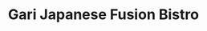 ---
layout: place
title: "Gari Japanese Fusion Bistro"
permalink: /massachusetts/needham/gari-japanese-fusion-bistro.html
stateAbbr: MA
stateName: Massachusetts
cityName: Needham
seo:
  name: "Gari Japanese Fusion Bistro"
  type: Restaurant
  links: http://www.garifusion.com/
description: "Modern Japanese & Asian fusion fare & sushi, plus a full bar, in stylish strip-mall digs. Gari Japanese Fusion Bistro serves delicious sushi in Needham, Massachusetts. Try fresh Japanese dishes for a great dining experience. Available for takeout, delivery, lunch, and dinner."
place_id: ChIJPWDoq6eB44kRt8_GH0Cuofo
photos:
  - name: >-
      places/ChIJPWDoq6eB44kRt8_GH0Cuofo/photos/AeeoHcItZ9xRXr1-7uiBGiVH0eqPgvfvMVcz_6U4w57CfBJwlvcK6_yA5lwjQHEZRmsQxSkEXeBrjcyPekEyZiGecXwjRWDXjEF_NmHDZKeKpRZzoPqNKxtI5lLxKSQMXSpig2g3pzaVka4bC6pllteJjNRpezB-0Axfg5k7_Nq8G7ejVqJcyMloTtPNad1jJnpbEY9Ndh7z8ham4kzcZD2uinxQDJsYYxcp6xMq8TcBbcVOsDR5bz-B3YTmgr9-HfrfRuVnbF9zUaG6crvGkstfyJN3PHjLaRa3_jf96KGTB7gsNyx9gaAd_-sUdtkTXG8NFldS6L9fBvdDpVmZpgfh31bAZQ6aDCoGOKXy5QyY56q2J7y33L1jPqzXaWsHQ4WCuun8yLqBKADoGAuj6b-F7yeNiQD7Al2tTyrvnNrN1isNtA
    widthPx: 4032
    heightPx: 3024
    authorAttributions:
      - displayName: Paul Brown
        uri: https://maps.google.com/maps/contrib/111086569640470785793
        photoUri: >-
          https://lh3.googleusercontent.com/a-/ALV-UjV9jgStWhQH2Oh8X-k1JXb1QTVX8cKOc2OjDsyXfI5cK4JIglPjJA=s100-p-k-no-mo
    flagContentUri: >-
      https://www.google.com/local/imagery/report/?cb_client=maps_api_places.places_api&image_key=!1e10!2sCIHM0ogKEICAgIDWhKmiNA&hl=en-US
    googleMapsUri: >-
      https://www.google.com/maps/place//data=!3m4!1e2!3m2!1sCIHM0ogKEICAgIDWhKmiNA!2e10!4m2!3m1!1s0x89e381a7abe8603d:0xfaa1ae401fc6cfb7
  - name: >-
      places/ChIJPWDoq6eB44kRt8_GH0Cuofo/photos/AeeoHcK4R56fd7t4fnf88L9Z3azxTo8TxR15x9Un7p3T9Tu-AYmH5PyXt3wDYBFlxjU0ajuVvBMiX4obnHn5U5eaBbKFFv_HOpGmUM_5e0Pof7ltQolLwCVGphWun0BI2pbCFGu6r7sEJ25cxQUYyLxAQB-sgTC1TmjNbRA3L_s_XfDM2i5e5FH3AcfA7LdqU6dN3lnzvXFLhyeNldU-RNqAC0IyXCcrlLF6GdncsIn8GgRdl3a9fSm1hKGYek7B0nf2W53_qA_TSveeHZYwLgzRMZWOJ2ScrsE0IDiH3pWaD5z72Q
    widthPx: 686
    heightPx: 407
    authorAttributions:
      - displayName: Gari Japanese Fusion Bistro
        uri: https://maps.google.com/maps/contrib/118225827723154224182
        photoUri: >-
          https://lh3.googleusercontent.com/a-/ALV-UjWBe99aIS35ZkyOEmoDcifNRW_NUKRnYMBYdbaqf5lZL3TThFo=s100-p-k-no-mo
    flagContentUri: >-
      https://www.google.com/local/imagery/report/?cb_client=maps_api_places.places_api&image_key=!1e10!2sAF1QipODo6uAZP6mmYSNkti-kfKpoOfh_AEaaAYGzu4M&hl=en-US
    googleMapsUri: >-
      https://www.google.com/maps/place//data=!3m4!1e2!3m2!1sAF1QipODo6uAZP6mmYSNkti-kfKpoOfh_AEaaAYGzu4M!2e10!4m2!3m1!1s0x89e381a7abe8603d:0xfaa1ae401fc6cfb7
  - name: >-
      places/ChIJPWDoq6eB44kRt8_GH0Cuofo/photos/AeeoHcKy1Eu3f7bLmUG6jHsIchRffa2Lrc0UmMdD1SPVi89WivLLF0ZFdVLaoBSku3AyebKm-QIPmqAhm_rCE8pz6GXz-UWznqMswlDA-4eWa-1gzz0BUBYTN4VCYDWryqQpeURJGn4ZEz6mo1e4ZNynUbpe621F31nr0McPvxmzlw5cDx9tDNaqisuZ-5-tWqCLCny9BD865Wjqmx0MLtJ_g8NEVDBtQMrZ5zxp9xvWuuR53NFO4GoqqEMRwjm8TNql7EXWjURqw5hGnjXbmXw52iRqdNNTKACZOoUoDzX2KgN2_H8ayN70AqUybh-gQlGdBPvBCN3OX6gbQPyLzT2Syp9lVjGTlbW140QFh0nJskLnYVKfhAG90_O0gf_BU7Pf8nCgvaqlAlQ0GmsTNxluEDa7KNGQaZKKRdGY6axRIvs_lCw
    widthPx: 266
    heightPx: 354
    authorAttributions:
      - displayName: Shayna Joyce
        uri: https://maps.google.com/maps/contrib/100486873143681121255
        photoUri: >-
          https://lh3.googleusercontent.com/a-/ALV-UjVKbF90zKhvjv_ukgwTEzUd8QskwabBx4LM8y837R2MPJddlhrL=s100-p-k-no-mo
    flagContentUri: >-
      https://www.google.com/local/imagery/report/?cb_client=maps_api_places.places_api&image_key=!1e10!2sCIHM0ogKEICAgIDB7KrX6gE&hl=en-US
    googleMapsUri: >-
      https://www.google.com/maps/place//data=!3m4!1e2!3m2!1sCIHM0ogKEICAgIDB7KrX6gE!2e10!4m2!3m1!1s0x89e381a7abe8603d:0xfaa1ae401fc6cfb7
  - name: >-
      places/ChIJPWDoq6eB44kRt8_GH0Cuofo/photos/AeeoHcIdQKGZITYybU6RzFJ-lUzrHO689x1t1YVbvmfsONzoZML4Kmi2BybGJuMoGTWCMhpXv0qm8CyUYhDXAuZeGI5KVE9-ECcfcX1taZUQEEH5OpqLSHF833zxxix5j_bc7G6fwiWXxDRnIAa42C8PutR3TmnmKQk6dOtGzI_5cKzHrxymUZj5QHDuzxXbFjdn5_1sGo1dhPD2FuKgQU27SnRYvkRvhtikgMxaXRCOaX8QecXJemkCNE0PGcgtlTAmDJnOtOnHNinDyCkTILqWuTbZHw3cNA7FbMyG2w9o62iKnG57B0J6YN5pETU2m5tbWljPpVTsELu0itbqYOPA0_vYlaKCD_u8mDjS1Mgs8hZLUDBTogIeZ0WFa6H6jfHSy9ATF28SCsL9hQkW__QiHhdVoxGIPLI1qLEgl5gVtGeAnbX1
    widthPx: 3024
    heightPx: 4032
    authorAttributions:
      - displayName: Darya Denisova
        uri: https://maps.google.com/maps/contrib/100476365848638796907
        photoUri: >-
          https://lh3.googleusercontent.com/a-/ALV-UjVHJbTQ-mYFQhMPkH7U-LhwIEuxy3RHUp_jNcxrcCCy86-ridfS=s100-p-k-no-mo
    flagContentUri: >-
      https://www.google.com/local/imagery/report/?cb_client=maps_api_places.places_api&image_key=!1e10!2sCIHM0ogKEICAgICE6KeD8wE&hl=en-US
    googleMapsUri: >-
      https://www.google.com/maps/place//data=!3m4!1e2!3m2!1sCIHM0ogKEICAgICE6KeD8wE!2e10!4m2!3m1!1s0x89e381a7abe8603d:0xfaa1ae401fc6cfb7
  - name: >-
      places/ChIJPWDoq6eB44kRt8_GH0Cuofo/photos/AeeoHcImS8l3HtW5C94ub_htNKj6DeR3vnGp616ALP0mJAB7m2MRxoPVTh3ifmkMWEJ2ATMfETjB8liqiWDKId-qM55-dog8G-7utZ7Z-qIQUUkgdJ8JOq-BJxpucc8j9FjuUevPR1GlzIeZzAv3aytayTtLAONj2EY00I3N9d5NWf5KvKNJbx3dLtj4ZT8CGAXYdQue9tXgSGuSJiFVcEKFvnpW2M95bXl9jD8NQaGg0OGKcZ0_cgKWBqOX6GTH8vgx6oMUsYK6bxHCfga_qKGVwYlcx_h4_ANkwPHWJ_vv0M6pJMaJj-dyOoFLlvuIDgVfX3iQJ5AOikxEknCEJxCRJX43OPUU1XlEar0ki8HFXcMcZ1qnZHJRerSILUX9yAVFL5qiPK-3U1d4nq9K4Y9tHW0WP3GVGgk1MSt1gJ4LltghJw
    widthPx: 4800
    heightPx: 2700
    authorAttributions:
      - displayName: Aaron Wendell
        uri: https://maps.google.com/maps/contrib/109164891890783737460
        photoUri: >-
          https://lh3.googleusercontent.com/a-/ALV-UjV5zzxQuZc231DJF02Hpjf1fYHFncAGpkLiG6fyjTc67ymX0sl3aA=s100-p-k-no-mo
    flagContentUri: >-
      https://www.google.com/local/imagery/report/?cb_client=maps_api_places.places_api&image_key=!1e10!2sCIHM0ogKEICAgID41-3RSQ&hl=en-US
    googleMapsUri: >-
      https://www.google.com/maps/place//data=!3m4!1e2!3m2!1sCIHM0ogKEICAgID41-3RSQ!2e10!4m2!3m1!1s0x89e381a7abe8603d:0xfaa1ae401fc6cfb7
  - name: >-
      places/ChIJPWDoq6eB44kRt8_GH0Cuofo/photos/AeeoHcIPdicIHDiYP6CMFNAXTerrCAWPhcXbOpBAY-ZwUUt2niYuK6lnhE1FPZddrJA6x1XIoW9V1illTYNp1bd22mt0p2Gr5XtHJ-CI2EeOVYhv7_Lbz9oyce8dwTm4FxWLqhpjMj06xTZqwb_JkrOAl3I6gzq1kJzfTzS-PeKjZu_9gKV56EEIQPWexG5Hi5XTwSLwa26CBdqbpBBrJeiaPjJijXzDstiacpsK8pXWlVfoQj6-Ql7xzm0ridKwL8-8XHltrnPCLDzZ9U2aESII73kEkHLZcD2jqm-U3AGcFDPM0Vj1SU8fIbLRJPdt-l1kdV7KRR1IyFuNYY8MpRLxepoHEEywtdAAxzufggHJ8v8b9PI1MMU0Uv-2GJzjZMl3gVR9QrA0wqHLdplt9C3bqHkAWVB07jNSDHRIgEXEM69AW05Q
    widthPx: 3024
    heightPx: 4032
    authorAttributions:
      - displayName: Darya Denisova
        uri: https://maps.google.com/maps/contrib/100476365848638796907
        photoUri: >-
          https://lh3.googleusercontent.com/a-/ALV-UjVHJbTQ-mYFQhMPkH7U-LhwIEuxy3RHUp_jNcxrcCCy86-ridfS=s100-p-k-no-mo
    flagContentUri: >-
      https://www.google.com/local/imagery/report/?cb_client=maps_api_places.places_api&image_key=!1e10!2sCIHM0ogKEICAgICE6Oe_ygE&hl=en-US
    googleMapsUri: >-
      https://www.google.com/maps/place//data=!3m4!1e2!3m2!1sCIHM0ogKEICAgICE6Oe_ygE!2e10!4m2!3m1!1s0x89e381a7abe8603d:0xfaa1ae401fc6cfb7
  - name: >-
      places/ChIJPWDoq6eB44kRt8_GH0Cuofo/photos/AeeoHcI97wYQlQ0NWqLlkGhSkAZwcGi84Z0RhUAbq8qIxm8oL4QjLa_tuIDI3m6BmFHFLC-H3pZWalJhewO9kLgo3pzqEwGUiK2jAtv0erY7-rgA6IMf7ndGpNMI2nbEp5LFCNY1y_zvgK8pksXv4CJzCM9ErxW3DnmL-9fUCPsx7UnFh-3DluZrEOq4s8NjY5VNENNAU5D4FqKi_BbTf9oN2b0v9j85sh2uyWeK96udPdaiDArF1Imna6bOdcFU0_n8NfQ4qKhid3Mg5bvFCeFcI21_gdLNG-9nPdkd-vWJiPwqvA
    widthPx: 640
    heightPx: 480
    authorAttributions:
      - displayName: Gari Japanese Fusion Bistro
        uri: https://maps.google.com/maps/contrib/118225827723154224182
        photoUri: >-
          https://lh3.googleusercontent.com/a-/ALV-UjWBe99aIS35ZkyOEmoDcifNRW_NUKRnYMBYdbaqf5lZL3TThFo=s100-p-k-no-mo
    flagContentUri: >-
      https://www.google.com/local/imagery/report/?cb_client=maps_api_places.places_api&image_key=!1e10!2sAF1QipOkVq92ZqMMPcn0hpyH74V1KDTuhRvmfhv6xfd_&hl=en-US
    googleMapsUri: >-
      https://www.google.com/maps/place//data=!3m4!1e2!3m2!1sAF1QipOkVq92ZqMMPcn0hpyH74V1KDTuhRvmfhv6xfd_!2e10!4m2!3m1!1s0x89e381a7abe8603d:0xfaa1ae401fc6cfb7
  - name: >-
      places/ChIJPWDoq6eB44kRt8_GH0Cuofo/photos/AeeoHcIHxCY07ksu5tgc-w7BwRV6ATQcbOg_Stdw16-UCZqNOI4CrEHu6w2ll3JrcxjgyoofXze92-JBIvY_jnVihK_yjofqf1KRYieuu9HZs7iXRgVT9fxhYv8hfc1BNHr7J0FguyRRTWceX6QHFCXFqrez1i3sYb602SDx3MKOROetzBLLZXX0XQHBFFeTi0MEaAQhVr1qyqQry7AdzeUKIkBIeorFM2mHPyHLrFU3CQrhxxDLbbeGNjBfZhpbtI3Ubzql82zQexOyJUwBsiX6_1CshSb_b4GbJjnHikkxo9lMRg
    widthPx: 589
    heightPx: 442
    authorAttributions:
      - displayName: Gari Japanese Fusion Bistro
        uri: https://maps.google.com/maps/contrib/118225827723154224182
        photoUri: >-
          https://lh3.googleusercontent.com/a-/ALV-UjWBe99aIS35ZkyOEmoDcifNRW_NUKRnYMBYdbaqf5lZL3TThFo=s100-p-k-no-mo
    flagContentUri: >-
      https://www.google.com/local/imagery/report/?cb_client=maps_api_places.places_api&image_key=!1e10!2sAF1QipPlYGDXP-GTTf4nCm0uQ5tea_UKkXYKU7uZrstO&hl=en-US
    googleMapsUri: >-
      https://www.google.com/maps/place//data=!3m4!1e2!3m2!1sAF1QipPlYGDXP-GTTf4nCm0uQ5tea_UKkXYKU7uZrstO!2e10!4m2!3m1!1s0x89e381a7abe8603d:0xfaa1ae401fc6cfb7
  - name: >-
      places/ChIJPWDoq6eB44kRt8_GH0Cuofo/photos/AeeoHcLqOrpcKQ9KRqO7yKlKoNUk2ggY6QW1cUaGNh60gGSnxbcy1TWhLFeP-IKOH7g1kzvV5DOAgsYgaaSjJ6ilY9ElRq9g7DSax2ojhOFwz4amHoslO95waC1Y-0knhGLKPqJmjS2mTeOuAuCFVMeAml0WfGorilsKYDGAsG2iLMVZHaYYwSMpzYC9vwTMrNd1dEEwYzU0wXBnWBBIZXcBp_bjf-JzGe9_NSjWosO6cF0tarHVnMasMFOTHYUcGDHbhr7kBO8HLuYg3MrI9L1A7Fmms3iIgrF9Do1XF5Ql16xHHDnzYnWzWTcCuT3K_MLgchvNv9dQLOttn53zdZq3dd0NsMMDibDQzW9_eg_2s_5Uop-JpvInznLx62g0lrH955rAYR-QhgRBZpsIK1rCUQO4YSjM7qdfBoLqgrF2SqrHYQ
    widthPx: 4000
    heightPx: 3000
    authorAttributions:
      - displayName: Kadmiel Fenton II
        uri: https://maps.google.com/maps/contrib/103921727573527137063
        photoUri: >-
          https://lh3.googleusercontent.com/a-/ALV-UjVFdOnYAtAQd_2C7Md8LAqSGzuKr9c8rt5NUpT5G9sFHQ7vaOJT-g=s100-p-k-no-mo
    flagContentUri: >-
      https://www.google.com/local/imagery/report/?cb_client=maps_api_places.places_api&image_key=!1e10!2sCIHM0ogKEICAgID-y_O4Wg&hl=en-US
    googleMapsUri: >-
      https://www.google.com/maps/place//data=!3m4!1e2!3m2!1sCIHM0ogKEICAgID-y_O4Wg!2e10!4m2!3m1!1s0x89e381a7abe8603d:0xfaa1ae401fc6cfb7
  - name: >-
      places/ChIJPWDoq6eB44kRt8_GH0Cuofo/photos/AeeoHcJ0BrFB0MhthKOjZ-iFh03xjtzy7o7WL0So-_FqdVWdpj10bqFKEcEz_yFtcuPsHdnGHzpInAavZQCnbXBsVG8fTYlVXH461ND0YeKe9j4F0jEU7pVVV0cqGJW2fYFPJtsVuIhSIQ8d_Ne5FpM2V5SsuM5z6E3iD14_6mkVAlHyrgIRVMv2apC8Amxm-ty5dhiaF9bykdMOYou5G5Iy1c4qXgnYFBUaFeFnXuCvsliAI5YUtxD27TmsIiUKgtWEdkaPmhz8bpVMFX-3fQmBtzYhiIqAnQe2Bh95HJjHVJVApdtP-KNZtLzog9PEW9j3pv0cwSlSx55CeUthE1-mJNxxthkok7sVxXXhZujazVzPcDkczrUSn4coGWhjjYabPPjSqQfTzzaKCp7A2SJaHp_JyY5Eujf5SxCgbZbMazuSRhBA
    widthPx: 3120
    heightPx: 4160
    authorAttributions:
      - displayName: Valerie Joseph
        uri: https://maps.google.com/maps/contrib/107484733407821835931
        photoUri: >-
          https://lh3.googleusercontent.com/a/ACg8ocLG8kuBeBucAGMcKicrd75LjZa0wWAWn21xfakts1CFwAQ9sXU=s100-p-k-no-mo
    flagContentUri: >-
      https://www.google.com/local/imagery/report/?cb_client=maps_api_places.places_api&image_key=!1e10!2sCIHM0ogKEICAgIDEup7k_gE&hl=en-US
    googleMapsUri: >-
      https://www.google.com/maps/place//data=!3m4!1e2!3m2!1sCIHM0ogKEICAgIDEup7k_gE!2e10!4m2!3m1!1s0x89e381a7abe8603d:0xfaa1ae401fc6cfb7
address: 1019 Great Plain Ave, Needham, MA 02492, USA
street: 1019 Great Plain Ave
city: Needham
state: MA
zip: '02492'
country: USA
neighborhood: null
latitude: '42.280403'
longitude: '-71.237232'
accessibility_options:
  wheelchairAccessibleParking: true
  wheelchairAccessibleEntrance: true
  wheelchairAccessibleRestroom: true
  wheelchairAccessibleSeating: true
business_status: OPERATIONAL
name: Gari Japanese Fusion Bistro
google_maps_links:
  directionsUri: >-
    https://www.google.com/maps/dir//''/data=!4m7!4m6!1m1!4e2!1m2!1m1!1s0x89e381a7abe8603d:0xfaa1ae401fc6cfb7!3e0
  placeUri: https://maps.google.com/?cid=18059907571166662583
  writeAReviewUri: >-
    https://www.google.com/maps/place//data=!4m3!3m2!1s0x89e381a7abe8603d:0xfaa1ae401fc6cfb7!12e1
  reviewsUri: >-
    https://www.google.com/maps/place//data=!4m4!3m3!1s0x89e381a7abe8603d:0xfaa1ae401fc6cfb7!9m1!1b1
  photosUri: >-
    https://www.google.com/maps/place//data=!4m3!3m2!1s0x89e381a7abe8603d:0xfaa1ae401fc6cfb7!10e5
primary_type: Japanese Restaurant
opening_hours:
  regular: null
  current: null
secondary_opening_hours:
  regular:
    weekdayDescriptions: null
    type: null
  current:
    weekdayDescriptions: null
    type: null
phone: (781) 455-8882
price_level: PRICE_LEVEL_EXPENSIVE
price_range: null
rating: '4.2'
rating_count: 140
website: http://www.garifusion.com/
reviews:
  - name: >-
      places/ChIJPWDoq6eB44kRt8_GH0Cuofo/reviews/ChdDSUhNMG9nS0VJQ0FnSUQteTdPWGlRRRAB
    relativePublishTimeDescription: 2 years ago
    rating: 5
    text:
      text: >-
        I'm on the road for my job and I was in the area. Sushi is usually a
        go-to of mine so this one popped up and as a photographer, the pictures
        looked enticing. I did order pretty early and before I could get to pick
        up my order the owner called to remind me that the order was ready. When
        I got there he reminded me again that I was late to pick up my order.
        But the food hit all the right spots and that is the most important
        seeing that it was take out LOL
      languageCode: en
    originalText:
      text: >-
        I'm on the road for my job and I was in the area. Sushi is usually a
        go-to of mine so this one popped up and as a photographer, the pictures
        looked enticing. I did order pretty early and before I could get to pick
        up my order the owner called to remind me that the order was ready. When
        I got there he reminded me again that I was late to pick up my order.
        But the food hit all the right spots and that is the most important
        seeing that it was take out LOL
      languageCode: en
    authorAttribution:
      displayName: Kadmiel Fenton II
      uri: https://www.google.com/maps/contrib/103921727573527137063/reviews
      photoUri: >-
        https://lh3.googleusercontent.com/a-/ALV-UjVFdOnYAtAQd_2C7Md8LAqSGzuKr9c8rt5NUpT5G9sFHQ7vaOJT-g=s128-c0x00000000-cc-rp-mo-ba5
    publishTime: '2022-12-09T17:17:16.624187Z'
    flagContentUri: >-
      https://www.google.com/local/review/rap/report?postId=ChdDSUhNMG9nS0VJQ0FnSUQteTdPWGlRRRAB&d=17924085&t=1
    googleMapsUri: >-
      https://www.google.com/maps/reviews/data=!4m6!14m5!1m4!2m3!1sChdDSUhNMG9nS0VJQ0FnSUQteTdPWGlRRRAB!2m1!1s0x89e381a7abe8603d:0xfaa1ae401fc6cfb7
  - name: >-
      places/ChIJPWDoq6eB44kRt8_GH0Cuofo/reviews/ChdDSUhNMG9nS0VJQ0FnTURnbG9Lc3p3RRAB
    relativePublishTimeDescription: a month ago
    rating: 3
    text:
      text: >-
        Gari is a convenient sushi option for locals. However the prices are
        more a reflection of convenience than quality. You have to really be in
        the mood for sushi.
      languageCode: en
    originalText:
      text: >-
        Gari is a convenient sushi option for locals. However the prices are
        more a reflection of convenience than quality. You have to really be in
        the mood for sushi.
      languageCode: en
    authorAttribution:
      displayName: Anthony Pannozzo
      uri: https://www.google.com/maps/contrib/109278927606034914666/reviews
      photoUri: >-
        https://lh3.googleusercontent.com/a-/ALV-UjXfU6RGz1vEcxU5Mb_dEgJ-GbfI0CZOdD8sco4jPoZR7NI16v9l=s128-c0x00000000-cc-rp-mo
    publishTime: '2025-02-24T13:29:11.764334Z'
    flagContentUri: >-
      https://www.google.com/local/review/rap/report?postId=ChdDSUhNMG9nS0VJQ0FnTURnbG9Lc3p3RRAB&d=17924085&t=1
    googleMapsUri: >-
      https://www.google.com/maps/reviews/data=!4m6!14m5!1m4!2m3!1sChdDSUhNMG9nS0VJQ0FnTURnbG9Lc3p3RRAB!2m1!1s0x89e381a7abe8603d:0xfaa1ae401fc6cfb7
  - name: >-
      places/ChIJPWDoq6eB44kRt8_GH0Cuofo/reviews/ChdDSUhNMG9nS0VJQ0FnSUNIOXVTd2pnRRAB
    relativePublishTimeDescription: 7 months ago
    rating: 3
    text:
      text: >-
        Strictly mediocre. When you are accustomed or know what good sushi
        should be like, you will be disappointed. Caterpillar roll had very
        little unagi and a strange fruity sauce on top and the slices of avocado
        were paper thin. Spicy scallop roll was fine, just not great. Spicy tuna
        roll tasted like a supermarket roll. And the salmon nigiri looked and
        tasted like yesterday’s fish.


        Friendly staff. Interior decor could be any restaurant - little
        ambiance.


        $80 - oh well.
      languageCode: en
    originalText:
      text: >-
        Strictly mediocre. When you are accustomed or know what good sushi
        should be like, you will be disappointed. Caterpillar roll had very
        little unagi and a strange fruity sauce on top and the slices of avocado
        were paper thin. Spicy scallop roll was fine, just not great. Spicy tuna
        roll tasted like a supermarket roll. And the salmon nigiri looked and
        tasted like yesterday’s fish.


        Friendly staff. Interior decor could be any restaurant - little
        ambiance.


        $80 - oh well.
      languageCode: en
    authorAttribution:
      displayName: Rob Glickman
      uri: https://www.google.com/maps/contrib/111166910005852403555/reviews
      photoUri: >-
        https://lh3.googleusercontent.com/a-/ALV-UjVpa7uJhUmmCnHf3rQCijSnYrhee7O6kTyhyMDnZdZCWwHqLUBtXw=s128-c0x00000000-cc-rp-mo-ba4
    publishTime: '2024-09-04T21:12:38.628296Z'
    flagContentUri: >-
      https://www.google.com/local/review/rap/report?postId=ChdDSUhNMG9nS0VJQ0FnSUNIOXVTd2pnRRAB&d=17924085&t=1
    googleMapsUri: >-
      https://www.google.com/maps/reviews/data=!4m6!14m5!1m4!2m3!1sChdDSUhNMG9nS0VJQ0FnSUNIOXVTd2pnRRAB!2m1!1s0x89e381a7abe8603d:0xfaa1ae401fc6cfb7
  - name: >-
      places/ChIJPWDoq6eB44kRt8_GH0Cuofo/reviews/ChZDSUhNMG9nS0VJQ0FnSURCN0tyWEtnEAE
    relativePublishTimeDescription: 2 years ago
    rating: 5
    text:
      text: >-
        I love how big their menu is.  It can be hard to find restaurants with
        more than one kind of veggie sushi and they had lots of options. I got
        the avocado/ cucumber maki and triple A maki. Both were delicious. I
        also got spicy mayo.. it didn't really taste like mayo to me. The sauce
        was really dark orange but I was fine with it. More sushi for less money
        than nori sushi. This was a good find on grubhub!
      languageCode: en
    originalText:
      text: >-
        I love how big their menu is.  It can be hard to find restaurants with
        more than one kind of veggie sushi and they had lots of options. I got
        the avocado/ cucumber maki and triple A maki. Both were delicious. I
        also got spicy mayo.. it didn't really taste like mayo to me. The sauce
        was really dark orange but I was fine with it. More sushi for less money
        than nori sushi. This was a good find on grubhub!
      languageCode: en
    authorAttribution:
      displayName: Shayna Joyce
      uri: https://www.google.com/maps/contrib/100486873143681121255/reviews
      photoUri: >-
        https://lh3.googleusercontent.com/a-/ALV-UjVKbF90zKhvjv_ukgwTEzUd8QskwabBx4LM8y837R2MPJddlhrL=s128-c0x00000000-cc-rp-mo-ba5
    publishTime: '2023-01-13T17:37:43.553088Z'
    flagContentUri: >-
      https://www.google.com/local/review/rap/report?postId=ChZDSUhNMG9nS0VJQ0FnSURCN0tyWEtnEAE&d=17924085&t=1
    googleMapsUri: >-
      https://www.google.com/maps/reviews/data=!4m6!14m5!1m4!2m3!1sChZDSUhNMG9nS0VJQ0FnSURCN0tyWEtnEAE!2m1!1s0x89e381a7abe8603d:0xfaa1ae401fc6cfb7
  - name: >-
      places/ChIJPWDoq6eB44kRt8_GH0Cuofo/reviews/ChdDSUhNMG9nS0VJQ0FnSURueXJDVGx3RRAB
    relativePublishTimeDescription: 6 months ago
    rating: 3
    text:
      text: >-
        Genki Ya is our go-to in Legacy Place but we wanted to try something
        different. We will go back to Genki. The flavors were bland. Stir-fry
        chicken ramen was good.
      languageCode: en
    originalText:
      text: >-
        Genki Ya is our go-to in Legacy Place but we wanted to try something
        different. We will go back to Genki. The flavors were bland. Stir-fry
        chicken ramen was good.
      languageCode: en
    authorAttribution:
      displayName: Margee Louisias
      uri: https://www.google.com/maps/contrib/116912995417410431361/reviews
      photoUri: >-
        https://lh3.googleusercontent.com/a-/ALV-UjV0YeBqybL7kMmTRrkzkRN63QhOcOQCcq-wivV2Z9FUX8kbbC52=s128-c0x00000000-cc-rp-mo
    publishTime: '2024-10-04T23:44:17.742743Z'
    flagContentUri: >-
      https://www.google.com/local/review/rap/report?postId=ChdDSUhNMG9nS0VJQ0FnSURueXJDVGx3RRAB&d=17924085&t=1
    googleMapsUri: >-
      https://www.google.com/maps/reviews/data=!4m6!14m5!1m4!2m3!1sChdDSUhNMG9nS0VJQ0FnSURueXJDVGx3RRAB!2m1!1s0x89e381a7abe8603d:0xfaa1ae401fc6cfb7
parking_options:
  freeParkingLot: true
  freeStreetParking: true
payment_options:
  acceptsCreditCards: true
  acceptsDebitCards: true
  acceptsCashOnly: false
  acceptsNfc: true
allow_dogs: null
curbside_pickup: null
delivery: true
dine_in: true
good_for_children: true
good_for_groups: true
good_for_sports: false
live_music: false
menu_for_children: false
outdoor_seating: false
reservable: true
restroom: true
serves_beer: true
serves_breakfast: false
serves_brunch: null
serves_cocktails: true
serves_coffee: false
serves_dinner: true
serves_dessert: true
serves_lunch: true
serves_vegetarian_food: true
serves_wine: true
takeout: true
summary: >-
  Modern Japanese & Asian fusion fare & sushi, plus a full bar, in stylish
  strip-mall digs.

---